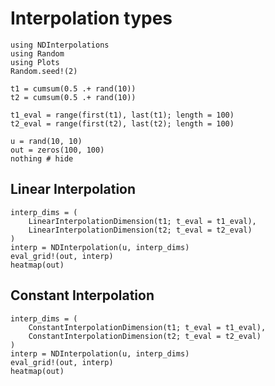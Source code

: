 # Interpolation types

```@example tutorial
using NDInterpolations
using Random
using Plots
Random.seed!(2)

t1 = cumsum(0.5 .+ rand(10))
t2 = cumsum(0.5 .+ rand(10))

t1_eval = range(first(t1), last(t1); length = 100)
t2_eval = range(first(t2), last(t2); length = 100)

u = rand(10, 10)
out = zeros(100, 100)
nothing # hide
```

## Linear Interpolation

```@example tutorial
interp_dims = (
    LinearInterpolationDimension(t1; t_eval = t1_eval),
    LinearInterpolationDimension(t2; t_eval = t2_eval)
)
interp = NDInterpolation(u, interp_dims)
eval_grid!(out, interp)
heatmap(out)
```

## Constant Interpolation

```@example tutorial
interp_dims = (
    ConstantInterpolationDimension(t1; t_eval = t1_eval),
    ConstantInterpolationDimension(t2; t_eval = t2_eval)
)
interp = NDInterpolation(u, interp_dims)
eval_grid!(out, interp)
heatmap(out)
```
